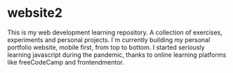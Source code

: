 # website2
This is my web development learning repository. A collection of exercises, experiments and personal projects.
I´m currently building my personal portfolio website, mobile first, from top to bottom.
I started seriously learning javascript during the pandemic, thanks to online learning platforms like freeCodeCamp and frontendmentor.

